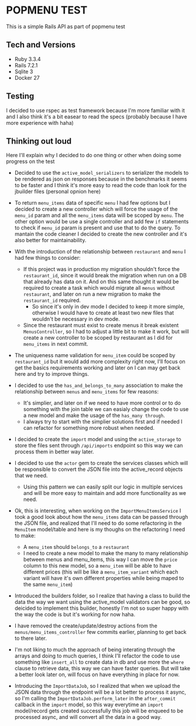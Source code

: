 # POPMENU TEST

This is a simple Rails API as part of popmenu test

## Tech and Versions
- Ruby 3.3.4
- Rails 7.2.1
- Sqlite 3
- Docker 27


## Testing
I decided to use rspec as test framework because I'm more familiar with it and I also think it's a bit easear to read the specs (probably because I have more experience with haha)

## Thinking out loud
Here I'll explain why I decided to do one thing or other when doing some progress on the test

- Decided to use the `active_model_serializers` to serializer the models to be rendered as json on responses because in the benchmarks it seems to be faster and I think it's more easy to read the code than look for the jbuilder files (personal opnion here)

- To return `menu_items` data of specific `menu` I had few options but I decided to create a new controller which will force the usage of the `menu_id` param and all the `menu_items` data will be scoped by `menu`. The other option would be use a single controller and add few `if` statements to check if `menu_id` param is present and use that to do the query. To mantain the code cleaner I decided to create the new controller and it's also better for maintainability.

- With the introduction of the relationship between `restaurant` and `menu` I had few things to consider:
  - If this project was in production my migration shouldn't force the `restaurant_id`, since it would break the migration when run on a DB that already has data on it. And on this same thought it would be required to create a task which would migrate all `menus` without `restaurant`, and later on run a new migration to make the `restaurant_id` required.
    - So since it's only in dev mode I decided to keep it more simple, otherwise I would have to create at least two new files that wouldn't be necessary in dev mode.
  - Since the restaurant must exist to create menus it break existent `MenusController`, so I had to adjust a little bit to make it work, but will create a new controller to be scoped by restaurant as I did for `menu_items` in next commit.

- The uniqueness name validation for `menu_item` could be scoped by `restaurant_id` but it would add more complexity right now, I'll focus on get the basics requirements working and later on I can may get back here and try to improve things.

- I decided to use the `has_and_belongs_to_many` association to make the relationship between `menus` and `menu_items` for few reasons:
  - It's simplier, and later on if we need to have more control or to do something with the join table we can easialy change the code to use a new model and make the usage of the `has_many through`.
  - I always try to start with the simplier solutions first and if needed I can refactor for something more robust when needed.

- I decided to create the `import` model and using the `active_storage` to store the files sent through `/api/imports` endpoint so this way we can process them in better way later.

- I decided to use the `actor` gem to create the services classes which will be responsible to convert the JSON file into the active_record objects that we need.
  - Using this pattern we can easily split our logic in multiple services and will be more easy to maintain and add more functionality as we need.

- Ok, this is interesting, when working on the `ImportMenuItemsService` I took a good look about how the `menu_items` data can be passed through the JSON file, and realized that I'll need to do some refactoring in the `MenuItem` model/table and here is my thoughs on the refactoring I need to make:
  - A `menu_item` should `belongs_to` a `restaurant`
  - I need to create a new model to make the many to many relationship between menus and menu_items, this way I can move the `price` column to this new model, so a `menu_item` will be able to have different prices (this will be like a `menu_item_variant` which each variant will have it's own different properties while being maped to the same `menu_item`)

- Introduced the builders folder, so I realize that having a class to build the data the way we want using the active_model validators can be good, so deicided to implement this builder, honestly I'm not so super happy with the way the code is but it's working for now haha.

- I have removed the create/update/destroy actions from the `menus/menu_items_controller` few commits earlier, planning to get back to there later.

- I'm not liking to much the approach of being interating through the arrays and doing to much queries, I think I'll refactor the code to use something like `insert_all` to create data in db and use more the `where` clause to retrieve data, this way we can have faster queries. But will take a better look later on, will focus on have everything in place for now.

- Introducing the `ImportDataJob`, so I realized that when we upload the JSON data through the endpoint will be a lot better to process it async, so I'm calling the `ImportDataJob.perform_later` in the `after_commit` callback in the `import` model, so this way everytime an `import` model/record gets created successfully this job will be enqueed to be processed async, and will convert all the data in a good way.
